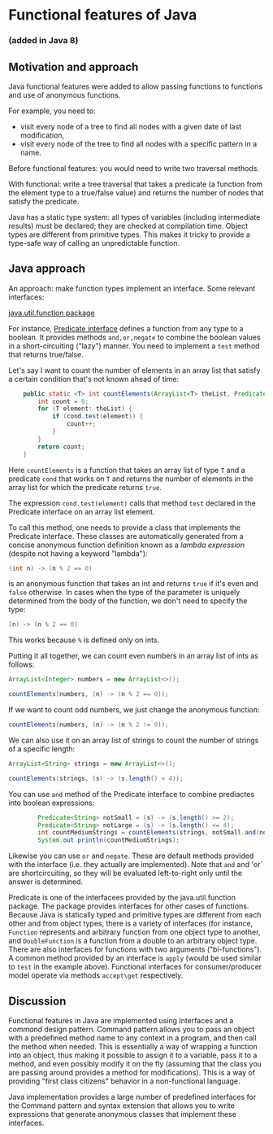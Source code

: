 # Functional features of Java 
### (added in Java 8)

## Motivation and approach
Java functional features were added to allow passing functions to functions and use of anonymous functions. 

For example, you need to: 

  * visit every node of a tree to find all nodes with a given date of last modification,
  * visit every node of the tree to find all nodes with a specific pattern in a name.

Before functional features: you would need to write two traversal methods. 

With functional: write a tree traversal that takes a predicate (a function from the element type to a true/false value) and returns the number of nodes that satisfy the predicate. 

Java has a static type system: all types of variables (including intermediate results) must be declared; they are checked at compilation time. Object types are different from primitive types. This makes it tricky to provide a type-safe way of calling an unpredictable function.

## Java approach

An approach: make function types implement an interface. Some relevant interfaces:

[java.util.function package](https://docs.oracle.com/javase/8/docs/api/java/util/function/package-summary.html)

For instance, [Predicate interface](https://docs.oracle.com/javase/8/docs/api/java/util/function/Predicate.html) defines a function from any type to a boolean. It provides methods `and,or,negate` to combine the boolean values in a short-circuiting ("lazy") manner. You need to implement a `test` method that returns true/false. 

Let's say I want to count the number of elements in an array list that satisfy a certain condition that's not known ahead of time: 
```java
	public static <T> int countElements(ArrayList<T> theList, Predicate<T> cond) {
		int count = 0;
		for (T element: theList) {
			if (cond.test(element)) {
				count++;
			}
		}
		return count;
	}
```
Here `countElements` is a function that takes an array list of type `T` and a predicate `cond` that works on `T` and returns the number of elements in the array list for which the predicate returns `true`. 

The expression `cond.test(element)` calls that method `test` declared in the Predicate interface on an array list element. 

To call this method, one needs to provide a class that implements the Predicate interface. These classes are automatically generated from a concise anonymous function definition known as a _lambda expression_ (despite not having a keyword "lambda"):

```java
(int n) -> (n % 2 == 0)
```
is an anonymous function that takes an int and returns `true` if it's even and `false` otherwise. In cases when the type of the parameter is uniquely determined from the body of the function, we don't need to specify the type:
```java
(n) -> (n % 2 == 0)
``` 
This works because `%` is defined only on ints. 

Putting it all together, we can count even numbers in an array list of ints as follows:
```java
ArrayList<Integer> numbers = new ArrayList<>();

countElements(numbers, (n) -> (n % 2 == 0));
``` 
If we want to count odd numbers, we just change the anonymous function: 
```java
countElements(numbers, (n) -> (n % 2 != 0));
```
We can also use it on an array list of strings to count the number of strings of a specific length: 
```java
ArrayList<String> strings = new ArrayList<>();

countElements(strings, (s) -> (s.length() < 4));
```
You can use `and` method of the Predicate interface to combine prediactes into boolean expressions:
```java
		Predicate<String> notSmall = (s) -> (s.length() >= 2);
		Predicate<String> notLarge = (s) -> (s.length() <= 4);
		int countMediumStrings = countElements(strings, notSmall.and(notLarge));
		System.out.println(countMediumStrings); 
```
Likewise you can use `or` and `negate`. These are default methods provided with the interface (i.e. they actually are implemented). Note that `and` and 'or` are shortcircuiting, so they will be evaluated left-to-right only until the answer is determined. 

Predicate is one of the interfacees provided by the java.util.function package. The package provides interfaces for other cases of functions. Because Java is statically typed and primitive types are different from each other and from object types, there is a variety of interfaces (for instance, `Function` represents and arbitrary function from one object type to another, and `DoubleFunction` is a function from a double to an arbitrary object type. There are also interfaces for functions with two arguments ("bi-functions"). A common method provided by an interface is `apply` (would be used similar to `test` in the example above). Functional interfaces for consumer/producer model operate via methods `accept\get` respectively. 

## Discussion
Functional features in Java are implemented using Interfaces and a _command_ design pattern. Command pattern allows you to pass an object with a predefined method name to any context in a program, and then call the method when needed. This is essentially a way of wrapping a function into an object, thus making it possible to assign it to a variable, pass it to a method, and even possibly modify it on the fly (assuming that the class you are passing around provides a method for modifications). This is a way of providing "first class citizens" behavior in a non-functional language. 

Java implementation provides a large number of predefined interfaces for the Command pattern and syntax extension that allows you to write expressions that generate anonymous classes that implement these interfaces. 











